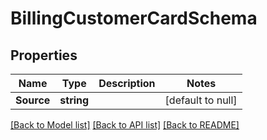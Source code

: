 # BillingCustomerCardSchema

## Properties
Name | Type | Description | Notes
------------ | ------------- | ------------- | -------------
**Source** | **string** |  | [default to null]

[[Back to Model list]](../README.md#documentation-for-models) [[Back to API list]](../README.md#documentation-for-api-endpoints) [[Back to README]](../README.md)


